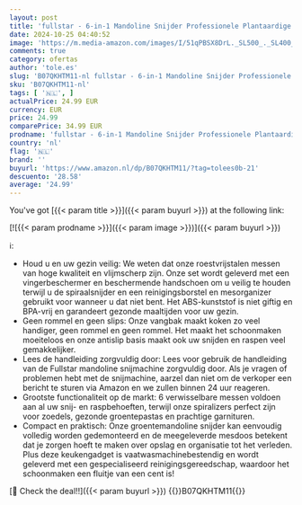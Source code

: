 ```yaml
---
layout: post
title: 'fullstar - 6-in-1 Mandoline Snijder Professionele Plantaardige Snijmachine Spiraalsnijder - Handmatige Keuken Mandoline Snijmachine - Aardappelsnijmachine Voedsel Snijmachine Kaas Snijmachine Kaasrasp'
date: 2024-10-25 04:40:52
image: 'https://m.media-amazon.com/images/I/51qPBSX8DrL._SL500_._SL400_.jpg'
comments: true
category: ofertas
author: 'tole.es'
slug: 'B07QKHTM11-nl fullstar - 6-in-1 Mandoline Snijder Professionele...'
sku: 'B07QKHTM11-nl'
tags: [ '🇳🇱', ]
actualPrice: 24.99 EUR
currency: EUR
price: 24.99
comparePrice: 34.99 EUR
prodname: 'fullstar - 6-in-1 Mandoline Snijder Professionele Plantaardige Snijmachine Spiraalsnijder - Handmatige Keuken Mandoline Snijmachine - Aardappelsnijmachine Voedsel Snijmachine Kaas Snijmachine Kaasrasp'
country: 'nl'
flag: '🇳🇱'
brand: ''
buyurl: 'https://www.amazon.nl/dp/B07QKHTM11/?tag=tolees0b-21'
descuento: '28.58'
average: '24.99'
---
```


You've got [{{< param title >}}]({{< param buyurl >}}) at the following link:

[![{{< param prodname >}}]({{< param image >}})]({{< param buyurl >}})

ℹ️:

- Houd u en uw gezin veilig: We weten dat onze roestvrijstalen messen van hoge kwaliteit en vlijmscherp zijn. Onze set wordt geleverd met een vingerbeschermer en beschermende handschoen om u veilig te houden terwijl u de spiraalsnijder en een reinigingsborstel en mesorganizer gebruikt voor wanneer u dat niet bent. Het ABS-kunststof is niet giftig en BPA-vrij en garandeert gezonde maaltijden voor uw gezin.
- Geen rommel en geen slips: Onze vangbak maakt koken zo veel handiger, geen rommel en geen rommel. Het maakt het schoonmaken moeiteloos en onze antislip basis maakt ook uw snijden en raspen veel gemakkelijker.
- Lees de handleiding zorgvuldig door: Lees voor gebruik de handleiding van de Fullstar mandoline snijmachine zorgvuldig door. Als je vragen of problemen hebt met de snijmachine, aarzel dan niet om de verkoper een bericht te sturen via Amazon en we zullen binnen 24 uur reageren.
- Grootste functionaliteit op de markt: 6 verwisselbare messen voldoen aan al uw snij- en raspbehoeften, terwijl onze spiralizers perfect zijn voor zoedels, gezonde groentepastas en prachtige garnituren.
- Compact en praktisch: Onze groentemandoline snijder kan eenvoudig volledig worden gedemonteerd en de meegeleverde mesdoos betekent dat je zorgen hoeft te maken over opslag en organisatie tot het verleden. Plus deze keukengadget is vaatwasmachinebestendig en wordt geleverd met een gespecialiseerd reinigingsgereedschap, waardoor het schoonmaken een fluitje van een cent is!

[🛒 Check the deal!!]({{< param buyurl >}})
{{<world>}}B07QKHTM11{{</world>}}
